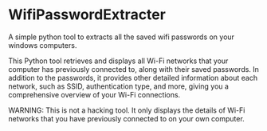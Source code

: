 # WifiPasswordExtracter
A simple python tool to extracts all the saved wifi passwords on your windows computers.

This Python tool retrieves and displays all Wi-Fi networks that your computer has previously connected to, along with their saved passwords. In addition to the passwords, it provides other detailed information about each network, such as SSID, authentication type, and more, giving you a comprehensive overview of your Wi-Fi connections.

WARNING: This is not a hacking tool. It only displays the details of Wi-Fi networks that you have previously connected to on your own computer.
